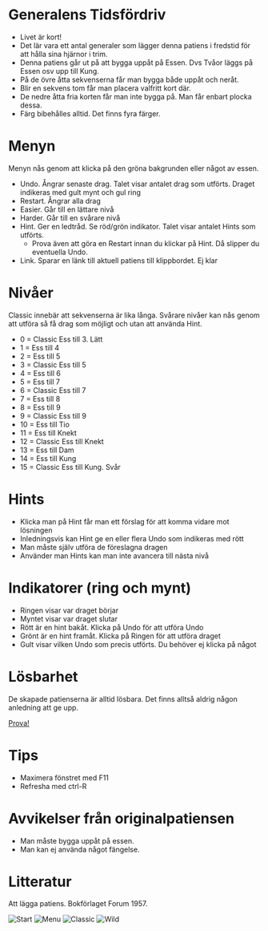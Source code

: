 # Generalens Tidsfördriv

* Livet är kort!
* Det lär vara ett antal generaler som lägger denna patiens i fredstid för att hålla sina hjärnor i trim.
* Denna patiens går ut på att bygga uppåt på Essen. Dvs Tvåor läggs på Essen osv upp till Kung.
* På de övre åtta sekvenserna får man bygga både uppåt och neråt.
* Blir en sekvens tom får man placera valfritt kort där.
* De nedre åtta fria korten får man inte bygga på. Man får enbart plocka dessa.
* Färg bibehålles alltid. Det finns fyra färger.

# Menyn
Menyn nås genom att klicka på den gröna bakgrunden eller något av essen.

* Undo. Ångrar senaste drag. Talet visar antalet drag som utförts. Draget indikeras med gult mynt och gul ring
* Restart. Ångrar alla drag
* Easier. Går till en lättare nivå
* Harder. Går till en svårare nivå
* Hint. Ger en ledtråd. Se röd/grön indikator. Talet visar antalet Hints som utförts.
  * Prova även att göra en Restart innan du klickar på Hint. Då slipper du eventuella Undo.
* Link. Sparar en länk till aktuell patiens till klippbordet. Ej klar

# Nivåer 
Classic innebär att sekvenserna är lika långa.
Svårare nivåer kan nås genom att utföra så få drag som möjligt och utan att använda Hint.

* 0 = Classic Ess till 3. Lätt
* 1 = Ess till 4
* 2 = Ess till 5
* 3 = Classic Ess till 5
* 4 = Ess till 6
* 5 = Ess till 7
* 6 = Classic Ess till 7
* 7 = Ess till 8
* 8 = Ess till 9
* 9 = Classic Ess till 9
* 10 = Ess till Tio
* 11 = Ess till Knekt
* 12 = Classic Ess till Knekt
* 13 = Ess till Dam
* 14 = Ess till Kung
* 15 = Classic Ess till Kung. Svår

# Hints

* Klicka man på Hint får man ett förslag för att komma vidare mot lösningen
* Inledningsvis kan Hint ge en eller flera Undo som indikeras med rött
* Man måste själv utföra de föreslagna dragen
* Använder man Hints kan man inte avancera till nästa nivå

# Indikatorer (ring och mynt)

* Ringen visar var draget börjar
* Myntet visar var draget slutar
* Rött är en hint bakåt. Klicka på Undo för att utföra Undo
* Grönt är en hint framåt. Klicka på Ringen för att utföra draget
* Gult visar vilken Undo som precis utförts. Du behöver ej klicka på något

# Lösbarhet

De skapade patienserna är alltid lösbara. Det finns alltså aldrig någon anledning att ge upp.

[Prova!](https://christernilsson.github.io/Lab/2018/056-GeneralensTidsf%C3%B6rdriv/index.html)

# Tips

* Maximera fönstret med F11
* Refresha med ctrl-R

# Avvikelser från originalpatiensen

* Man måste bygga uppåt på essen.
* Man kan ej använda något fängelse.

# Litteratur

Att lägga patiens. Bokförlaget Forum 1957.

![](bild0.jpg "Start")
![](bild1.jpg "Menu")
![](bild2.jpg "Classic")
![](bild3.jpg "Wild")
